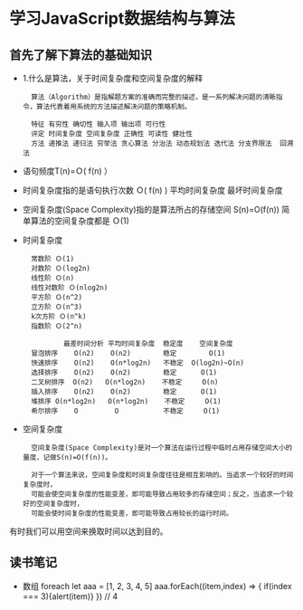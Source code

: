 # 学习JavaScript数据结构与算法 #

## 首先了解下算法的基础知识 ##

- 1.什么是算法，关于时间复杂度和空间复杂度的解释

        算法（Algorithm）是指解题方案的准确而完整的描述，是一系列解决问题的清晰指令，算法代表着用系统的方法描述解决问题的策略机制。
        
        特征 有穷性 确切性 输入项 输出项 可行性
        评定 时间复杂度 空间复杂度 正确性 可读性 健壮性
        方法 递推法 递归法 穷举法 贪心算法 分治法 动态规划法 迭代法 分支界限法  回溯法
        

- 语句频度T(n)=Ｏ( f(n) ）
- 时间复杂度指的是语句执行次数    Ｏ( f(n) )  平均时间复杂度  最坏时间复杂度
- 空间复杂度(Space Complexity)指的是算法所占的存储空间 S(n)=O(f(n)) 简单算法的空间复杂度都是 Ｏ(1)

- 时间复杂度

        常数阶 Ｏ(1)
        对数阶 Ｏ(log2n)
        线性阶 Ｏ(n)
        线性对数阶 Ｏ(nlog2n)
        平方阶 Ｏ(n^2)
        立方阶 Ｏ(n^3)
        k次方阶 Ｏ(n^k)
        指数阶 Ｏ(2^n)

                最差时间分析 平均时间复杂度  稳定度    空间复杂度   
        冒泡排序    O(n2)    O(n2)        稳定        O(1)  
        快速排序    O(n2)    O(n*log2n)   不稳定  O(log2n)~O(n)     
        选择排序    O(n2)    O(n2)        稳定      O(1)    
        二叉树排序  O(n2)   O(n*log2n)    不稳定     O(n)     
        插入排序    O(n2)    O(n2)        稳定      O(1)    
        堆排序 O(n*log2n)   O(n*log2n)    不稳定     O(1)    
        希尔排序    O         O           不稳定     O(1)
              
- 空间复杂度

        空间复杂度(Space Complexity)是对一个算法在运行过程中临时占用存储空间大小的量度，记做S(n)=O(f(n))。

        对于一个算法来说，空间复杂度和时间复杂度往往是相互影响的。当追求一个较好的时间复杂度时，
        可能会使空间复杂度的性能变差，即可能导致占用较多的存储空间；反之，当追求一个较好的空间复杂度时，
        可能会使时间复杂度的性能变差，即可能导致占用较长的运行时间。

有时我们可以用空间来换取时间以达到目的。

## 读书笔记 ##

- 数组 foreach let aaa = [1, 2, 3, 4, 5] aaa.forEach((item,index) => { if(index === 3){alert(item)} })  // 4
